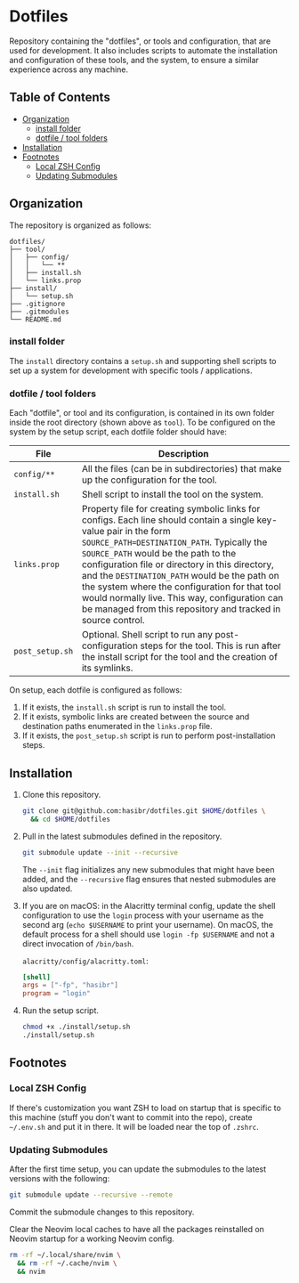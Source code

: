 # Dotfiles

Repository containing the "dotfiles", or tools and configuration, that are used for development. It also includes scripts to automate the installation and configuration of these tools, and the system, to ensure a similar experience across any machine.

## Table of Contents

- [Organization](#organization)
  - [install folder](#install-folder)
  - [dotfile / tool folders](#dotfile--tool-folders)
- [Installation](#installation)
- [Footnotes](#footnotes)
  - [Local ZSH Config](#local-zsh-config)
  - [Updating Submodules](#updating-submodules)

## Organization

The repository is organized as follows:

```
dotfiles/
├── tool/
│   ├── config/
│   │   └── **
│   ├── install.sh
│   └── links.prop
├── install/
│   └── setup.sh
├── .gitignore
├── .gitmodules
└── README.md
```

### install folder
The `install` directory contains a `setup.sh` and supporting shell scripts to set up a system for development with specific tools / applications.

### dotfile / tool folders
Each "dotfile", or tool and its configuration, is contained in its own folder inside the root directory (shown above as `tool`). To be configured on the system by the setup script, each dotfile folder should have:

| File | Description |
|---|---|
| `config/**` | All the files (can be in subdirectories) that make up the configuration for the tool. |
| `install.sh` | Shell script to install the tool on the system. |
| `links.prop` | Property file for creating symbolic links for configs. Each line should contain a single key-value pair in the form `SOURCE_PATH=DESTINATION_PATH`. Typically the `SOURCE_PATH` would be the path to the configuration file or directory in this directory, and the `DESTINATION_PATH` would be the path on the system where the configuration for that tool would normally live. This way, configuration can be managed from this repository and tracked in source control.  |
| `post_setup.sh` | Optional. Shell script to run any post-configuration steps for the tool. This is run after the install script for the tool and the creation of its symlinks. |

On setup, each dotfile is configured as follows:

1. If it exists, the `install.sh` script is run to install the tool.
2. If it exists, symbolic links are created between the source and destination paths enumerated in the `links.prop` file.
3. If it exists, the `post_setup.sh` script is run to perform post-installation steps.

## Installation

1. Clone this repository.

    ```sh
    git clone git@github.com:hasibr/dotfiles.git $HOME/dotfiles \
      && cd $HOME/dotfiles
    ```

2. Pull in the latest submodules defined in the repository.

    ```sh
    git submodule update --init --recursive
    ```

    The `--init` flag initializes any new submodules that might have been added, and the `--recursive` flag ensures that nested submodules are also updated.

3. If you are on macOS: in the Alacritty terminal config, update the shell
    configuration to use the `login` process with your username as the second
    arg (`echo $USERNAME` to print your username). On macOS, the default process
    for a shell should use `login -fp $USERNAME` and not a direct invocation of
    `/bin/bash`.

    `alacritty/config/alacritty.toml`:
    ```toml
    [shell]
    args = ["-fp", "hasibr"]
    program = "login"
    ```

4. Run the setup script.

    ```sh
    chmod +x ./install/setup.sh
    ./install/setup.sh
    ```

## Footnotes

### Local ZSH Config

If there's customization you want ZSH to load on startup that is specific to
this machine (stuff you don't want to commit into the repo), create `~/.env.sh`
and put it in there. It will be loaded near the top of `.zshrc`.

### Updating Submodules

After the first time setup, you can update the submodules to the latest versions with the following:

```sh
git submodule update --recursive --remote
```

Commit the submodule changes to this repository.

Clear the Neovim local caches to have all the packages reinstalled on Neovim startup for a working Neovim config.

```sh
rm -rf ~/.local/share/nvim \
  && rm -rf ~/.cache/nvim \
  && nvim
```
